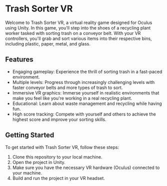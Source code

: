 # Trash Sorter VR

Welcome to Trash Sorter VR, a virtual reality game designed for Oculus using Unity. In this game, you'll step into the shoes of a recycling plant worker tasked with sorting trash on a conveyor belt. With your VR controllers, you'll grab and sort various items into their respective bins, including plastic, paper, metal, and glass.

## Features
- Engaging gameplay: Experience the thrill of sorting trash in a fast-paced environment.
- Multiple levels: Progress through increasingly challenging levels with faster conveyor belts and more types of trash to sort.
- Immersive VR graphics: Immerse yourself in realistic environments that make you feel like you're working in a real recycling plant.
- Educational: Learn about waste management and recycling while having fun.
- High score tracking: Compete with yourself and others to achieve the highest score and improve your sorting skills.

## Getting Started
To get started with Trash Sorter VR, follow these steps:
1. Clone this repository to your local machine.
2. Open the project in Unity.
3. Make sure you have the necessary VR hardware (Oculus) connected to your machine.
4. Build and run the project in your VR headset.
